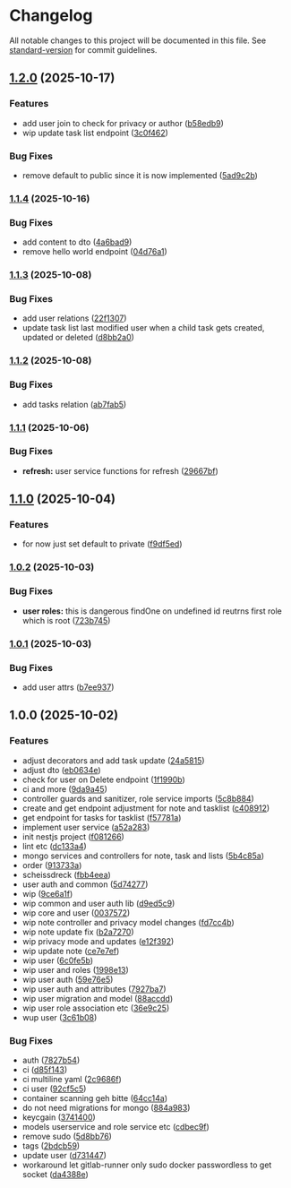# Changelog

All notable changes to this project will be documented in this file. See [standard-version](https://github.com/conventional-changelog/standard-version) for commit guidelines.

## [1.2.0](https://git.blvckleg.dev/personal/alinas-app/aandm_backend/compare/1.1.4...1.2.0) (2025-10-17)


### Features

* add user join to check for privacy or author ([b58edb9](https://git.blvckleg.dev/personal/alinas-app/aandm_backend/commit/b58edb9b8c414bcf7ae518d3280b02d507e29f2e))
* wip update task list endpoint ([3c0f462](https://git.blvckleg.dev/personal/alinas-app/aandm_backend/commit/3c0f4623454b1b3321623e266f2a14406519b41f))


### Bug Fixes

* remove default to public since it is now implemented ([5ad9c2b](https://git.blvckleg.dev/personal/alinas-app/aandm_backend/commit/5ad9c2b6edde4cda5d290f202c185394e35d22ce))

### [1.1.4](https://git.blvckleg.dev/personal/alinas-app/aandm_backend/compare/1.1.3...1.1.4) (2025-10-16)


### Bug Fixes

* add content to dto ([4a6bad9](https://git.blvckleg.dev/personal/alinas-app/aandm_backend/commit/4a6bad9d083b6dce7b39d6cf577733343279b692))
* remove hello world endpoint ([04d76a1](https://git.blvckleg.dev/personal/alinas-app/aandm_backend/commit/04d76a1802647d8f1efb3cba55388532377e0497))

### [1.1.3](https://git.blvckleg.dev/personal/alinas-app/aandm_backend/compare/1.1.2...1.1.3) (2025-10-08)


### Bug Fixes

* add user relations ([22f1307](https://git.blvckleg.dev/personal/alinas-app/aandm_backend/commit/22f1307373e2f246deca8d59fb07fdf3e3fc7290))
* update task list last modified user when a child task gets created, updated or deleted ([d8bb2a0](https://git.blvckleg.dev/personal/alinas-app/aandm_backend/commit/d8bb2a05264be2a9d857b47405d371f3d299eaa6))

### [1.1.2](https://git.blvckleg.dev/personal/alinas-app/aandm_backend/compare/1.1.1...1.1.2) (2025-10-08)


### Bug Fixes

* add tasks relation ([ab7fab5](https://git.blvckleg.dev/personal/alinas-app/aandm_backend/commit/ab7fab5372ce4ed0d3ac26f633026a6c2b838f07))

### [1.1.1](https://git.blvckleg.dev/personal/aandm_backend/compare/1.1.0...1.1.1) (2025-10-06)


### Bug Fixes

* **refresh:** user service functions for refresh ([29667bf](https://git.blvckleg.dev/personal/aandm_backend/commit/29667bf649a79315824b51093213ba17d6b658d1))

## [1.1.0](https://git.blvckleg.dev/personal/alinas-app/aandm_backend/compare/1.0.2...1.1.0) (2025-10-04)


### Features

* for now just set default to private ([f9df5ed](https://git.blvckleg.dev/personal/alinas-app/aandm_backend/commit/f9df5edd1a64ca95e79a19433f78baf858a97172))

### [1.0.2](https://git.blvckleg.dev/personal/aandm_backend/compare/1.0.1...1.0.2) (2025-10-03)


### Bug Fixes

* **user roles:** this is dangerous findOne on undefined id reutrns first role which is root ([723b745](https://git.blvckleg.dev/personal/aandm_backend/commit/723b745ff5f72a79d4412fa12cef09cdcaba91cd))

### [1.0.1](https://git.blvckleg.dev/personal/aandm_backend/compare/v1.0.0...v1.0.1) (2025-10-03)


### Bug Fixes

* add user attrs ([b7ee937](https://git.blvckleg.dev/personal/aandm_backend/commit/b7ee937c85c4043daeecadee70b9884b1ccb7397))

## 1.0.0 (2025-10-02)


### Features

* adjust decorators and add task update ([24a5815](https://git.blvckleg.dev/personal/aandm_backend/commit/24a5815b4c541d169d072a3516320a1a98f4678c))
* adjust dto ([eb0634e](https://git.blvckleg.dev/personal/aandm_backend/commit/eb0634e241c523b386f7e5dae92c77e4ea7d7f26))
* check for user on Delete endpoint ([1f1990b](https://git.blvckleg.dev/personal/aandm_backend/commit/1f1990b5152774a0880a4b4ec91a296c71be7976))
* ci and more ([9da9a45](https://git.blvckleg.dev/personal/aandm_backend/commit/9da9a45bb20a6bb51927ed38b9700e850ab717b3))
* controller guards and sanitizer, role service imports ([5c8b884](https://git.blvckleg.dev/personal/aandm_backend/commit/5c8b884de5480e7b2ea9b06fc700ec0eb7c2cca1))
* create and get endpoint adjustment for note and tasklist ([c408912](https://git.blvckleg.dev/personal/aandm_backend/commit/c4089127dc4bb4d4d2c7526e6dc7ffff01052607))
* get endpoint for tasks for tasklist ([f57781a](https://git.blvckleg.dev/personal/aandm_backend/commit/f57781a7f58f7715ab4a6702314eaec1dbab9f2e))
* implement user service ([a52a283](https://git.blvckleg.dev/personal/aandm_backend/commit/a52a2831bd4c686e108d7e47ac941462d635146e))
* init nestjs project ([f081266](https://git.blvckleg.dev/personal/aandm_backend/commit/f0812660aa4517ed697d4855d203a7c1be87a4f9))
* lint etc ([dc133a4](https://git.blvckleg.dev/personal/aandm_backend/commit/dc133a40292c7ca23f3f221328bc52c0c50ff10f))
* mongo services and controllers for note, task and lists ([5b4c85a](https://git.blvckleg.dev/personal/aandm_backend/commit/5b4c85a7c6d2dd25a0e7c7478ad40ec246fdaf35))
* order ([913733a](https://git.blvckleg.dev/personal/aandm_backend/commit/913733a13c543b74539605744ee37b07d9edac68))
* scheissdreck ([fbb4eea](https://git.blvckleg.dev/personal/aandm_backend/commit/fbb4eea4bd6ad0af2dd74c556c810ef8b9a5f0d4))
* user auth and common ([5d74277](https://git.blvckleg.dev/personal/aandm_backend/commit/5d742770d9708d74dc0903334052489accb6498c))
* wip ([9ce6a1f](https://git.blvckleg.dev/personal/aandm_backend/commit/9ce6a1ffef431c5af1f75ea80fe450ccf80fe4c5))
* wip common and user auth lib ([d9ed5c9](https://git.blvckleg.dev/personal/aandm_backend/commit/d9ed5c96d79314c4f7d7e31c8f476137e67ff27b))
* wip core and user ([0037572](https://git.blvckleg.dev/personal/aandm_backend/commit/003757250a69e40a3fc049aa42000dab8b479c2f))
* wip note controller and privacy model changes ([fd7cc4b](https://git.blvckleg.dev/personal/aandm_backend/commit/fd7cc4b539432f5b84e9fb64d4b56c10b248cab4))
* wip note update fix ([b2a7270](https://git.blvckleg.dev/personal/aandm_backend/commit/b2a72708ea9617f27548e19a91918bdc6ae9acc9))
* wip privacy mode and updates ([e12f392](https://git.blvckleg.dev/personal/aandm_backend/commit/e12f3928b232fd7589e828c1d3ea97feddf67741))
* wip update note ([ce7e7ef](https://git.blvckleg.dev/personal/aandm_backend/commit/ce7e7ef15034a45583c96641ebaeca80dc740b86))
* wip user ([6c0fe5b](https://git.blvckleg.dev/personal/aandm_backend/commit/6c0fe5b90f68fc66c34a1ca9378858247e1558ae))
* wip user and roles ([1998e13](https://git.blvckleg.dev/personal/aandm_backend/commit/1998e134a085b8022a0bc694af84832c782e1807))
* wip user auth ([59e76e5](https://git.blvckleg.dev/personal/aandm_backend/commit/59e76e517cb4aed079b03dd36417131a174d8918))
* wip user auth and attributes ([7927ba7](https://git.blvckleg.dev/personal/aandm_backend/commit/7927ba7c30d406c0df6e621c79384a5b1b9183c8))
* wip user migration and model ([88accdd](https://git.blvckleg.dev/personal/aandm_backend/commit/88accdd54e16ee98150216e2eb913e54744f805c))
* wip user role association etc ([36e9c25](https://git.blvckleg.dev/personal/aandm_backend/commit/36e9c2561b8af0e62d5919bbb067f1cb268a07cd))
* wup user ([3c61b08](https://git.blvckleg.dev/personal/aandm_backend/commit/3c61b089997d972c72fa82bb7889eea13e6b1850))


### Bug Fixes

* auth ([7827b54](https://git.blvckleg.dev/personal/aandm_backend/commit/7827b5439873b6a369f5f4dbe9d855740153251e))
* ci ([d85f143](https://git.blvckleg.dev/personal/aandm_backend/commit/d85f143a8b59157982adc66c2d06336be2dcfb4b))
* ci multiline yaml ([2c9686f](https://git.blvckleg.dev/personal/aandm_backend/commit/2c9686fd40070fd42f41ad5157815890113c3fea))
* ci user ([92cf5c5](https://git.blvckleg.dev/personal/aandm_backend/commit/92cf5c5f73cca586437f653267a9eb233849b793))
* container scanning geh bitte ([64cc14a](https://git.blvckleg.dev/personal/aandm_backend/commit/64cc14a22ddc590d7901ddcb4842002dd4392793))
* do not need migrations for mongo ([884a983](https://git.blvckleg.dev/personal/aandm_backend/commit/884a98353fe3ff9ccd62ffb4ddf4666b23e36750))
* keycgain ([3741400](https://git.blvckleg.dev/personal/aandm_backend/commit/3741400b5adae82de45f5fbc638d19c070d2023a))
* models userservice and role service etc ([cdbec9f](https://git.blvckleg.dev/personal/aandm_backend/commit/cdbec9ff29e53708a7de59ac4c78740b4e164cba))
* remove sudo ([5d8bb76](https://git.blvckleg.dev/personal/aandm_backend/commit/5d8bb76d3edb5526f5e3718bb3729b136ab626ae))
* tags ([2bdcb59](https://git.blvckleg.dev/personal/aandm_backend/commit/2bdcb595df47b67f4252d7498996c55188de069c))
* update user ([d731447](https://git.blvckleg.dev/personal/aandm_backend/commit/d7314473f313a159a4beb20dc043a8dbf103ea35))
* workaround let gitlab-runner only sudo docker passwordless to get socket ([da4388e](https://git.blvckleg.dev/personal/aandm_backend/commit/da4388e4a1113c79eecdd1a3dd0dea20a09fc59f))
